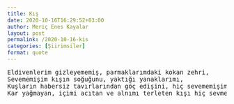```yaml
---
title: Kış
date: 2020-10-16T16:29:52+03:00
author: Meriç Enes Kayalar
layout: post
permalink: /2020-10-16-kis
categories: [Şiirimsiler]
format: quote
---
```



<pre>Eldivenlerim gizleyememiş, parmaklarımdaki kokan zehri,
Sevememişim kışın soğuğunu, yaktığı yanaklarımı,
Kuşların habersiz tavırlarından göç edişini, hiç sevememişim.
Kar yağmayan, içimi acıtan ve alnımı terleten kışı hiç sevmemişim.</pre>